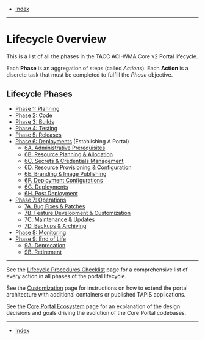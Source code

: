 - [Index](../index.md)

---

# Lifecycle Overview

This is a list of all the phases in the TACC ACI-WMA Core v2 Portal lifecycle.

Each **Phase** is an aggregation of steps (called _Actions_). Each **Action** is a discrete task that must be completed to fulfill the _Phase_ objective.

## Lifecycle Phases

- [Phase 1: Planning](phase_01)
- [Phase 2: Code](phase_02)
- [Phase 3: Builds](phase_03)
- [Phase 4: Testing](phase_04)
- [Phase 5: Releases](phase_05)
- [Phase 6: Deployments](phase_06) (Establishing A Portal)
  - [6A. Administrative Prerequisites](phase_06#6a)
  - [6B. Resource Planning & Allocation](phase_06#6b)
  - [6C. Secrets & Credentials Management](phase_06#6c)
  - [6D. Resource Provisioning & Configuration](phase_06#6d)
  - [6E. Branding & Image Publishing](phase_06#6e)
  - [6F. Deployment Configurations](phase_06#6f)
  - [6G. Deployments](phase_06#6g)
  - [6H. Post Deployment](phase_06#6h)
- [Phase 7: Operations](phase_07)
  - [7A. Bug Fixes & Patches](phase_07#7a)
  - [7B. Feature Development & Customization](phase_07#7b)
  - [7C. Maintenance & Updates](phase_07#7c)
  - [7D. Backups & Archiving](phase_07#7d)
- [Phase 8: Monitoring](phase_08)
- [Phase 9: End of Life](phase_09)
  - [9A. Deprecation](phase_09#9a)
  - [9B. Retirement](phase_09#9b)

---

See the [Lifecycle Procedures Checklist](checklist.md) page for a comprehensive list of every action in all phases of the portal lifecycle.

See the [Customization](customization.md) page for instructions on how to extend the portal architecture with additional containers or published TAPIS applications.

See the [Core Portal Ecosystem](ecosystem.md) page for an explanation of the design decisions and goals driving the evolution of the Core Portal codebases.

---

- [Index](../index.md)
